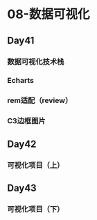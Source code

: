 # 08-数据可视化

## Day41

### 数据可视化技术栈

### Echarts

### rem适配（review）

### C3边框图片



## Day42

### 可视化项目（上）



## Day43

### 可视化项目（下）